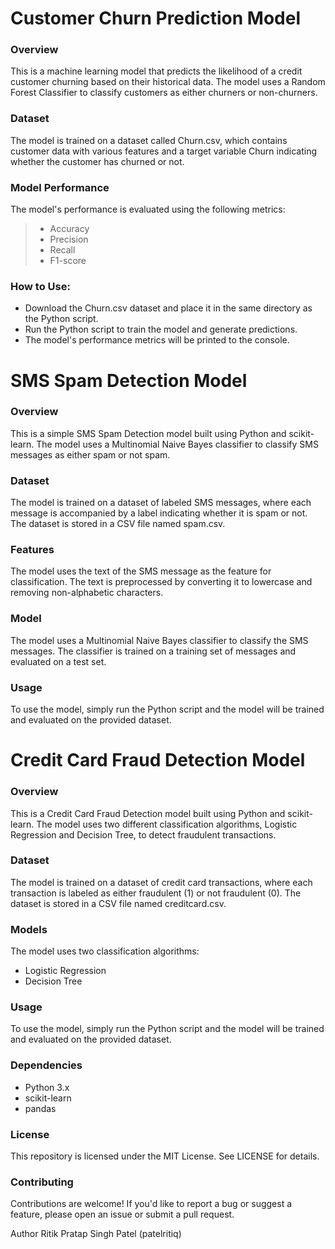 # Customer Churn Prediction Model
### Overview
This is a machine learning model that predicts the likelihood of a credit customer churning based on their historical data. The model uses a Random Forest Classifier to classify customers as either churners or non-churners.

### Dataset
The model is trained on a dataset called Churn.csv, which contains customer data with various features and a target variable Churn indicating whether the customer has churned or not.

### Model Performance
The model's performance is evaluated using the following metrics:
 > * Accuracy
 > * Precision
 > * Recall
 > * F1-score

### How to Use:
 - Download the Churn.csv dataset and place it in the same directory as the Python script.
 - Run the Python script to train the model and generate predictions.
 - The model's performance metrics will be printed to the console.



# SMS Spam Detection Model
### Overview
This is a simple SMS Spam Detection model built using Python and scikit-learn. The model uses a Multinomial Naive Bayes classifier to classify SMS messages as either spam or not spam.

### Dataset
The model is trained on a dataset of labeled SMS messages, where each message is accompanied by a label indicating whether it is spam or not. The dataset is stored in a CSV file named spam.csv.

### Features
The model uses the text of the SMS message as the feature for classification.
The text is preprocessed by converting it to lowercase and removing non-alphabetic characters.

### Model
The model uses a Multinomial Naive Bayes classifier to classify the SMS messages.
The classifier is trained on a training set of messages and evaluated on a test set.

### Usage
To use the model, simply run the Python script and the model will be trained and evaluated on the provided dataset.



# Credit Card Fraud Detection Model
### Overview
This is a Credit Card Fraud Detection model built using Python and scikit-learn. The model uses two different classification algorithms, Logistic Regression and Decision Tree, to detect fraudulent transactions.

### Dataset
The model is trained on a dataset of credit card transactions, where each transaction is labeled as either fraudulent (1) or not fraudulent (0). The dataset is stored in a CSV file named creditcard.csv.

### Models
The model uses two classification algorithms:
 - Logistic Regression
 - Decision Tree

### Usage
To use the model, simply run the Python script and the model will be trained and evaluated on the provided dataset.

### Dependencies
 * Python 3.x
 * scikit-learn
 * pandas

### License
This repository is licensed under the MIT License. See LICENSE for details.

### Contributing
Contributions are welcome! If you'd like to report a bug or suggest a feature, please open an issue or submit a pull request.

Author
Ritik Pratap Singh Patel (patelritiq)
